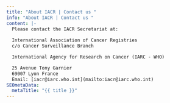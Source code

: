 ```yaml
---
title: "About IACR | Contact us "
info: "About IACR | Contact us "
content: |-
  Please contact the IACR Secretariat at: 
  
  International Association of Cancer Registries 
  c/o Cancer Surveillance Branch 

  International Agency for Research on Cancer (IARC - WHO) 

  25 Avenue Tony Garnier 
  69007 Lyon France 
  Email: [iacr@iarc.who.int](mailto:iacr@iarc.who.int)
SEOmetaData:
  metaTitle: "{{ title }}"
---
```

